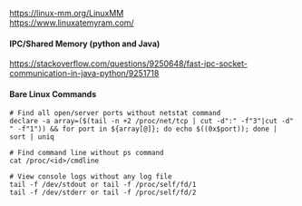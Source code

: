 https://linux-mm.org/LinuxMM   
https://www.linuxatemyram.com/   

#### IPC/Shared Memory (python and Java)
https://stackoverflow.com/questions/9250648/fast-ipc-socket-communication-in-java-python/9251718   

#### Bare Linux Commands
```shell
# Find all open/server ports without netstat command
declare -a array=($(tail -n +2 /proc/net/tcp | cut -d":" -f"3"|cut -d" " -f"1")) && for port in ${array[@]}; do echo $((0x$port)); done | sort | uniq

# Find command line without ps command
cat /proc/<id>/cmdline

# View console logs without any log file
tail -f /dev/stdout or tail -f /proc/self/fd/1
tail -f /dev/stderr or tail -f /proc/self/fd/2
```

